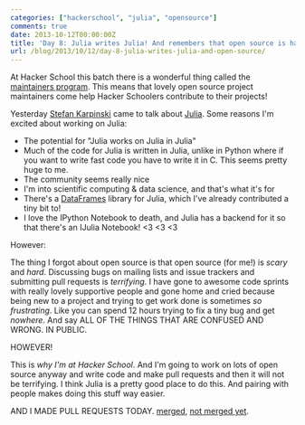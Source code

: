```yaml
---
categories: ["hackerschool", "julia", "opensource"]
comments: true
date: 2013-10-12T00:00:00Z
title: 'Day 8: Julia writes Julia! And remembers that open source is hard.'
url: /blog/2013/10/12/day-8-julia-writes-julia-and-open-source/
---
```


At Hacker School this batch there is a wonderful thing called the
[maintainers program](https://www.hackerschool.com/blog/23-announcing-the-hacker-school-maintainers-program).
This means that lovely open source project maintainers come help Hacker
Schoolers contribute to their projects!

Yesterday [Stefan Karpinski](http://karpinski.org/) came to talk about
[Julia](http://julialang.org). Some reasons I'm excited about working on
Julia:

* The potential for "Julia works on Julia in Julia"
* Much of the code for Julia is written in Julia, unlike in Python where
  if you want to write fast code you have to write it in C. This seems
  pretty huge to me.
* The community seems really nice
* I'm into scientific computing & data science, and that's what it's for
* There's a [DataFrames](http://juliastats.github.com/DataFrames.jl)
  library for Julia, which I've already contributed a tiny bit to!
* I love the IPython Notebook to death, and Julia has a backend for it
  so that there's an IJulia Notebook! <3 <3 <3
<!--more-->

However:

The thing I forgot about open source is that open source (for me!) is
*scary* and *hard*.  Discussing bugs on mailing lists and issue trackers
and submitting pull requests is *terrifying*. I have gone to awesome
code sprints with really lovely supportive people and gone home and
cried because being new to a project and trying to get work done is
sometimes *so frustrating*. Like you can spend 12 hours trying to fix a
tiny bug and get *nowhere*. And say ALL OF THE THINGS THAT ARE CONFUSED
AND WRONG. IN PUBLIC.

HOWEVER!

This is *why I'm at Hacker School*. And I'm going to work on lots of
open source anyway and write code and make pull requests and then it
will not be terrifying. I think Julia is a pretty good place to do this.
And pairing with people makes doing this stuff way easier.

AND I MADE PULL REQUESTS TODAY.
[merged](https://github.com/JuliaStats/DataFrames.jl/commits?author=jvns),
[not merged yet](https://github.com/JuliaStats/DataFrames.jl/pull/376#issuecomment-26179926).

